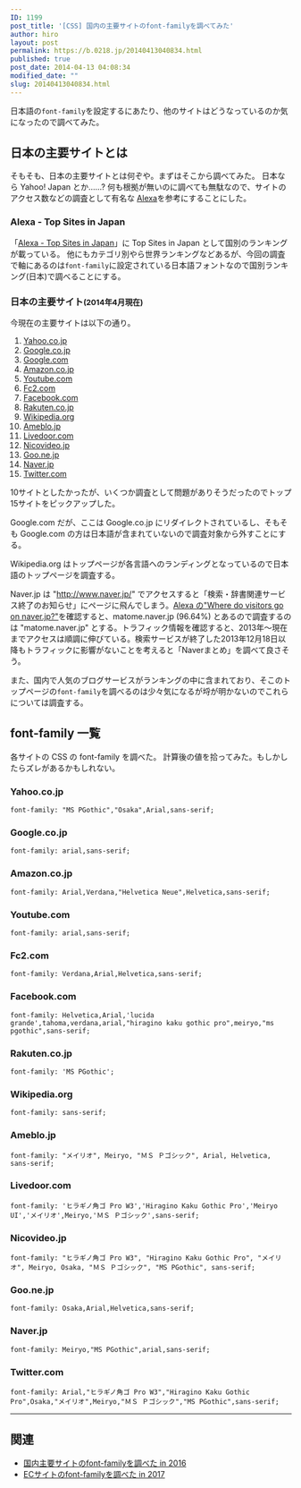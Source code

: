```yaml
---
ID: 1199
post_title: '[CSS] 国内の主要サイトのfont-familyを調べてみた'
author: hiro
layout: post
permalink: https://b.0218.jp/20140413040834.html
published: true
post_date: 2014-04-13 04:08:34
modified_date: ""
slug: 20140413040834.html
---
```

日本語の<code>font-family</code>を設定するにあたり、他のサイトはどうなっているのか気になったので調べてみた。

<!--more-->
<h2>日本の主要サイトとは</h2>
そもそも、日本の主要サイトとは何ぞや。まずはそこから調べてみた。
日本なら Yahoo! Japan とか……? 何も根拠が無いのに調べても無駄なので、サイトのアクセス数などの調査として有名な <a href="http://www.alexa.com/">Alexa</a>を参考にすることにした。
<h3>Alexa - Top Sites in Japan</h3>
「<a href="http://www.alexa.com/topsites/countries/JP">Alexa - Top Sites in Japan</a>」に Top Sites in Japan として国別のランキングが載っている。
他にもカテゴリ別やら世界ランキングなどあるが、今回の調査で軸にあるのは<code>font-family</code>に設定されている日本語フォントなので国別ランキング(日本)で調べることにする。
<h3>日本の主要サイト<small>(2014年4月現在)</small></h3>
今現在の主要サイトは以下の通り。
<ol>
<li><a href="http://www.yahoo.co.jp/">Yahoo.co.jp</a></li>
<li><a href="https://www.google.co.jp/">Google.co.jp</a></li>
<li><a href="https://www.google.com/">Google.com</a></li>
<li><a href="http://www.amazon.co.jp/">Amazon.co.jp</a></li>
<li><a href="https://www.youtube.com/">Youtube.com</a></li>
<li><a href="http://fc2.com/">Fc2.com</a></li>
<li><a href="https://www.facebook.com/">Facebook.com</a></li>
<li><a href="http://www.rakuten.co.jp/">Rakuten.co.jp</a></li>
<li><a href="http://ja.wikipedia.org/wiki/%E3%83%A1%E3%82%A4%E3%83%B3%E3%83%9A%E3%83%BC%E3%82%B8">Wikipedia.org</a></li>
<li><a href="http://ameblo.jp/">Ameblo.jp</a></li>
<li><a href="http://www.livedoor.com/">Livedoor.com</a></li>
<li><a href="http://www.nicovideo.jp/">Nicovideo.jp</a></li>
<li><a href="http://www.goo.ne.jp/">Goo.ne.jp</a></li>
<li><a href="http://matome.naver.jp/">Naver.jp</a></li>
<li><a href="http://twitter.com/">Twitter.com</a></li>
</ol>
10サイトとしたかったが、いくつか調査として問題がありそうだったのでトップ15サイトをピックアップした。

Google.com だが、ここは Google.co.jp にリダイレクトされているし、そもそも Google.com の方は日本語が含まれていないので調査対象から外すことにする。

Wikipedia.org はトップページが各言語へのランディングとなっているので日本語のトップページを調査する。

Naver.jp は "http://www.naver.jp/" でアクセスすると「検索・辞書関連サービス終了のお知らせ」にページに飛んでしまう。<a href="http://www.alexa.com/siteinfo/naver.jp">Alexa の"Where do visitors go on naver.jp?"</a>を確認すると、matome.naver.jp (96.64%) とあるので調査するのは "matome.naver.jp" とする。トラフィック情報を確認すると、2013年～現在までアクセスは順調に伸びている。検索サービスが終了した2013年12月18日以降もトラフィックに影響がないことを考えると「Naverまとめ」を調べて良さそう。

また、国内で人気のブログサービスがランキングの中に含まれており、そこのトップページの<code>font-family</code>を調べるのは少々気になるが埒が明かないのでこれらについては調査する。

<h2>font-family 一覧</h2>
各サイトの CSS の font-family を調べた。
計算後の値を拾ってみた。<span class="text-muted">もしかしたらズレがあるかもしれない。</span>
<h3>Yahoo.co.jp</h3>
<pre class="language-css"><code>font-family: "MS PGothic","Osaka",Arial,sans-serif;</code></pre>
<h3>Google.co.jp</h3>
<pre class="language-css"><code>font-family: arial,sans-serif;</code></pre>
<h3>Amazon.co.jp</h3>
<pre class="language-css"><code>font-family: Arial,Verdana,"Helvetica Neue",Helvetica,sans-serif;</code></pre>
<h3>Youtube.com</h3>
<pre class="language-css"><code>font-family: arial,sans-serif;</code></pre>
<h3>Fc2.com</h3>
<pre class="language-css"><code>font-family: Verdana,Arial,Helvetica,sans-serif;</code></pre>
<h3>Facebook.com</h3>
<pre class="language-css"><code>font-family: Helvetica,Arial,'lucida grande',tahoma,verdana,arial,"hiragino kaku gothic pro",meiryo,"ms pgothic",sans-serif;</code></pre>
<h3>Rakuten.co.jp</h3>
<pre class="language-css"><code>font-family: 'MS PGothic';</code></pre>
<h3>Wikipedia.org</h3>
<pre class="language-css"><code>font-family: sans-serif;</code></pre>
<h3>Ameblo.jp</h3>
<pre class="language-css"><code>font-family: "メイリオ", Meiryo, "ＭＳ Ｐゴシック", Arial, Helvetica, sans-serif;</code></pre>
<h3>Livedoor.com</h3>
<pre class="language-css"><code>font-family: 'ヒラギノ角ゴ Pro W3','Hiragino Kaku Gothic Pro','Meiryo UI','メイリオ',Meiryo,'ＭＳ Ｐゴシック',sans-serif;</code></pre>
<h3>Nicovideo.jp</h3>
<pre class="language-css"><code>font-family: "ヒラギノ角ゴ Pro W3", "Hiragino Kaku Gothic Pro", "メイリオ", Meiryo, Osaka, "ＭＳ Ｐゴシック", "MS PGothic", sans-serif;</code></pre>
<h3>Goo.ne.jp</h3>
<pre class="language-css"><code>font-family: Osaka,Arial,Helvetica,sans-serif;</code></pre>
<h3>Naver.jp</h3>
<pre class="language-css"><code>font-family: Meiryo,"MS PGothic",arial,sans-serif;</code></pre>
<h3>Twitter.com</h3>
<pre class="language-css"><code>font-family: Arial,"ヒラギノ角ゴ Pro W3","Hiragino Kaku Gothic Pro",Osaka,"メイリオ",Meiryo,"ＭＳ Ｐゴシック","MS PGothic",sans-serif;</code></pre>

---

## 関連
* [国内主要サイトのfont-familyを調べた in 2016](https://b.0218.jp/20161112185002.html)
* [ECサイトのfont-familyを調べた in 2017](https://b.0218.jp/20170420164222.html)
